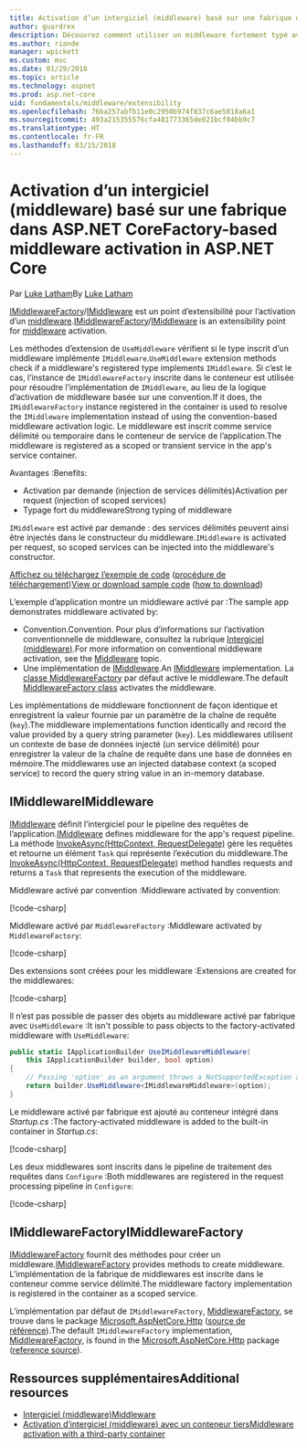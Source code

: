 ```yaml
---
title: Activation d’un intergiciel (middleware) basé sur une fabrique dans ASP.NET Core
author: guardrex
description: Découvrez comment utiliser un middleware fortement typé avec une implémentation de l’activation basée sur une fabrique dans ASP.NET Core.
ms.author: riande
manager: wpickett
ms.custom: mvc
ms.date: 01/29/2018
ms.topic: article
ms.technology: aspnet
ms.prod: asp.net-core
uid: fundamentals/middleware/extensibility
ms.openlocfilehash: 76ba257abfb11e0c2950b974f837c6ae5818a6a1
ms.sourcegitcommit: 493a215355576cfa481773365de021bcf04bb9c7
ms.translationtype: HT
ms.contentlocale: fr-FR
ms.lasthandoff: 03/15/2018
---
```

# <a name="factory-based-middleware-activation-in-aspnet-core"></a><span data-ttu-id="6f864-103">Activation d’un intergiciel (middleware) basé sur une fabrique dans ASP.NET Core</span><span class="sxs-lookup"><span data-stu-id="6f864-103">Factory-based middleware activation in ASP.NET Core</span></span>

<span data-ttu-id="6f864-104">Par [Luke Latham](https://github.com/guardrex)</span><span class="sxs-lookup"><span data-stu-id="6f864-104">By [Luke Latham](https://github.com/guardrex)</span></span>

<span data-ttu-id="6f864-105">[IMiddlewareFactory](/dotnet/api/microsoft.aspnetcore.http.imiddlewarefactory)/[IMiddleware](/dotnet/api/microsoft.aspnetcore.http.imiddleware) est un point d’extensibilité pour l’activation d’un [middleware](xref:fundamentals/middleware/index).</span><span class="sxs-lookup"><span data-stu-id="6f864-105">[IMiddlewareFactory](/dotnet/api/microsoft.aspnetcore.http.imiddlewarefactory)/[IMiddleware](/dotnet/api/microsoft.aspnetcore.http.imiddleware) is an extensibility point for [middleware](xref:fundamentals/middleware/index) activation.</span></span>

<span data-ttu-id="6f864-106">Les méthodes d’extension de `UseMiddleware` vérifient si le type inscrit d’un middleware implémente `IMiddleware`.</span><span class="sxs-lookup"><span data-stu-id="6f864-106">`UseMiddleware` extension methods check if a middleware's registered type implements `IMiddleware`.</span></span> <span data-ttu-id="6f864-107">Si c’est le cas, l’instance de `IMiddlewareFactory` inscrite dans le conteneur est utilisée pour résoudre l’implémentation de `IMiddleware`, au lieu de la logique d’activation de middleware basée sur une convention.</span><span class="sxs-lookup"><span data-stu-id="6f864-107">If it does, the `IMiddlewareFactory` instance registered in the container is used to resolve the `IMiddleware` implementation instead of using the convention-based middleware activation logic.</span></span> <span data-ttu-id="6f864-108">Le middleware est inscrit comme service délimité ou temporaire dans le conteneur de service de l’application.</span><span class="sxs-lookup"><span data-stu-id="6f864-108">The middleware is registered as a scoped or transient service in the app's service container.</span></span>

<span data-ttu-id="6f864-109">Avantages :</span><span class="sxs-lookup"><span data-stu-id="6f864-109">Benefits:</span></span>

* <span data-ttu-id="6f864-110">Activation par demande (injection de services délimités)</span><span class="sxs-lookup"><span data-stu-id="6f864-110">Activation per request (injection of scoped services)</span></span>
* <span data-ttu-id="6f864-111">Typage fort du middleware</span><span class="sxs-lookup"><span data-stu-id="6f864-111">Strong typing of middleware</span></span>

<span data-ttu-id="6f864-112">`IMiddleware` est activé par demande : des services délimités peuvent ainsi être injectés dans le constructeur du middleware.</span><span class="sxs-lookup"><span data-stu-id="6f864-112">`IMiddleware` is activated per request, so scoped services can be injected into the middleware's constructor.</span></span>

<span data-ttu-id="6f864-113">[Affichez ou téléchargez l’exemple de code](https://github.com/aspnet/Docs/tree/master/aspnetcore/fundamentals/middleware/extensibility/sample) ([procédure de téléchargement](xref:tutorials/index#how-to-download-a-sample))</span><span class="sxs-lookup"><span data-stu-id="6f864-113">[View or download sample code](https://github.com/aspnet/Docs/tree/master/aspnetcore/fundamentals/middleware/extensibility/sample) ([how to download](xref:tutorials/index#how-to-download-a-sample))</span></span>

<span data-ttu-id="6f864-114">L’exemple d’application montre un middleware activé par :</span><span class="sxs-lookup"><span data-stu-id="6f864-114">The sample app demonstrates middleware activated by:</span></span>

* <span data-ttu-id="6f864-115">Convention.</span><span class="sxs-lookup"><span data-stu-id="6f864-115">Convention.</span></span> <span data-ttu-id="6f864-116">Pour plus d’informations sur l’activation conventionnelle de middleware, consultez la rubrique [Intergiciel (middleware)](xref:fundamentals/middleware/index).</span><span class="sxs-lookup"><span data-stu-id="6f864-116">For more information on conventional middleware activation, see the [Middleware](xref:fundamentals/middleware/index) topic.</span></span>
* <span data-ttu-id="6f864-117">Une implémentation de [IMiddleware](/dotnet/api/microsoft.aspnetcore.http.imiddleware).</span><span class="sxs-lookup"><span data-stu-id="6f864-117">An [IMiddleware](/dotnet/api/microsoft.aspnetcore.http.imiddleware) implementation.</span></span> <span data-ttu-id="6f864-118">La [classe MiddlewareFactory](/dotnet/api/microsoft.aspnetcore.http.middlewarefactory) par défaut active le middleware.</span><span class="sxs-lookup"><span data-stu-id="6f864-118">The default [MiddlewareFactory class](/dotnet/api/microsoft.aspnetcore.http.middlewarefactory) activates the middleware.</span></span>

<span data-ttu-id="6f864-119">Les implémentations de middleware fonctionnent de façon identique et enregistrent la valeur fournie par un paramètre de la chaîne de requête (`key`).</span><span class="sxs-lookup"><span data-stu-id="6f864-119">The middleware implementations function identically and record the value provided by a query string parameter (`key`).</span></span> <span data-ttu-id="6f864-120">Les middlewares utilisent un contexte de base de données injecté (un service délimité) pour enregistrer la valeur de la chaîne de requête dans une base de données en mémoire.</span><span class="sxs-lookup"><span data-stu-id="6f864-120">The middlewares use an injected database context (a scoped service) to record the query string value in an in-memory database.</span></span>

## <a name="imiddleware"></a><span data-ttu-id="6f864-121">IMiddleware</span><span class="sxs-lookup"><span data-stu-id="6f864-121">IMiddleware</span></span>

<span data-ttu-id="6f864-122">[IMiddleware](/dotnet/api/microsoft.aspnetcore.http.imiddleware) définit l’intergiciel pour le pipeline des requêtes de l’application.</span><span class="sxs-lookup"><span data-stu-id="6f864-122">[IMiddleware](/dotnet/api/microsoft.aspnetcore.http.imiddleware) defines middleware for the app's request pipeline.</span></span> <span data-ttu-id="6f864-123">La méthode [InvokeAsync(HttpContext, RequestDelegate)](/dotnet/api/microsoft.aspnetcore.http.imiddleware.invokeasync#Microsoft_AspNetCore_Http_IMiddleware_InvokeAsync_Microsoft_AspNetCore_Http_HttpContext_Microsoft_AspNetCore_Http_RequestDelegate_) gère les requêtes et retourne un élément `Task` qui représente l’exécution du middleware.</span><span class="sxs-lookup"><span data-stu-id="6f864-123">The [InvokeAsync(HttpContext, RequestDelegate)](/dotnet/api/microsoft.aspnetcore.http.imiddleware.invokeasync#Microsoft_AspNetCore_Http_IMiddleware_InvokeAsync_Microsoft_AspNetCore_Http_HttpContext_Microsoft_AspNetCore_Http_RequestDelegate_) method handles requests and returns a `Task` that represents the execution of the middleware.</span></span>

<span data-ttu-id="6f864-124">Middleware activé par convention :</span><span class="sxs-lookup"><span data-stu-id="6f864-124">Middleware activated by convention:</span></span>

[!code-csharp[](extensibility/sample/Middleware/ConventionalMiddleware.cs?name=snippet1)]

<span data-ttu-id="6f864-125">Middleware activé par `MiddlewareFactory` :</span><span class="sxs-lookup"><span data-stu-id="6f864-125">Middleware activated by `MiddlewareFactory`:</span></span>

[!code-csharp[](extensibility/sample/Middleware/IMiddlewareMiddleware.cs?name=snippet1)]

<span data-ttu-id="6f864-126">Des extensions sont créées pour les middleware :</span><span class="sxs-lookup"><span data-stu-id="6f864-126">Extensions are created for the middlewares:</span></span>

[!code-csharp[](extensibility/sample/Middleware/MiddlewareExtensions.cs?name=snippet1)]

<span data-ttu-id="6f864-127">Il n’est pas possible de passer des objets au middleware activé par fabrique avec `UseMiddleware` :</span><span class="sxs-lookup"><span data-stu-id="6f864-127">It isn't possible to pass objects to the factory-activated middleware with `UseMiddleware`:</span></span>

```csharp
public static IApplicationBuilder UseIMiddlewareMiddleware(
    this IApplicationBuilder builder, bool option)
{
    // Passing 'option' as an argument throws a NotSupportedException at runtime.
    return builder.UseMiddleware<IMiddlewareMiddleware>(option);
}
```

<span data-ttu-id="6f864-128">Le middleware activé par fabrique est ajouté au conteneur intégré dans *Startup.cs* :</span><span class="sxs-lookup"><span data-stu-id="6f864-128">The factory-activated middleware is added to the built-in container in *Startup.cs*:</span></span>

[!code-csharp[](extensibility/sample/Startup.cs?name=snippet1&highlight=6)]

<span data-ttu-id="6f864-129">Les deux middlewares sont inscrits dans le pipeline de traitement des requêtes dans `Configure` :</span><span class="sxs-lookup"><span data-stu-id="6f864-129">Both middlewares are registered in the request processing pipeline in `Configure`:</span></span>

[!code-csharp[](extensibility/sample/Startup.cs?name=snippet2&highlight=12-13)]

## <a name="imiddlewarefactory"></a><span data-ttu-id="6f864-130">IMiddlewareFactory</span><span class="sxs-lookup"><span data-stu-id="6f864-130">IMiddlewareFactory</span></span>

<span data-ttu-id="6f864-131">[IMiddlewareFactory](/dotnet/api/microsoft.aspnetcore.http.imiddlewarefactory) fournit des méthodes pour créer un middleware.</span><span class="sxs-lookup"><span data-stu-id="6f864-131">[IMiddlewareFactory](/dotnet/api/microsoft.aspnetcore.http.imiddlewarefactory) provides methods to create middleware.</span></span> <span data-ttu-id="6f864-132">L’implémentation de la fabrique de middlewares est inscrite dans le conteneur comme service délimité.</span><span class="sxs-lookup"><span data-stu-id="6f864-132">The middleware factory implementation is registered in the container as a scoped service.</span></span>

<span data-ttu-id="6f864-133">L’implémentation par défaut de `IMiddlewareFactory`, [MiddlewareFactory](/dotnet/api/microsoft.aspnetcore.http.middlewarefactory), se trouve dans le package [Microsoft.AspNetCore.Http](https://www.nuget.org/packages/Microsoft.AspNetCore.Http/) ([source de référence](https://github.com/aspnet/HttpAbstractions/blob/release/2.0/src/Microsoft.AspNetCore.Http/MiddlewareFactory.cs)).</span><span class="sxs-lookup"><span data-stu-id="6f864-133">The default `IMiddlewareFactory` implementation, [MiddlewareFactory](/dotnet/api/microsoft.aspnetcore.http.middlewarefactory), is found in the [Microsoft.AspNetCore.Http](https://www.nuget.org/packages/Microsoft.AspNetCore.Http/) package ([reference source](https://github.com/aspnet/HttpAbstractions/blob/release/2.0/src/Microsoft.AspNetCore.Http/MiddlewareFactory.cs)).</span></span>

## <a name="additional-resources"></a><span data-ttu-id="6f864-134">Ressources supplémentaires</span><span class="sxs-lookup"><span data-stu-id="6f864-134">Additional resources</span></span>

* [<span data-ttu-id="6f864-135">Intergiciel (middleware)</span><span class="sxs-lookup"><span data-stu-id="6f864-135">Middleware</span></span>](xref:fundamentals/middleware/index)
* [<span data-ttu-id="6f864-136">Activation d’intergiciel (middleware) avec un conteneur tiers</span><span class="sxs-lookup"><span data-stu-id="6f864-136">Middleware activation with a third-party container</span></span>](xref:fundamentals/middleware/extensibility-third-party-container)
